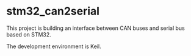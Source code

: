 stm32_can2serial
====

This project is building an interface between CAN buses and serial bus based on STM32.

The development environment is Keil.
